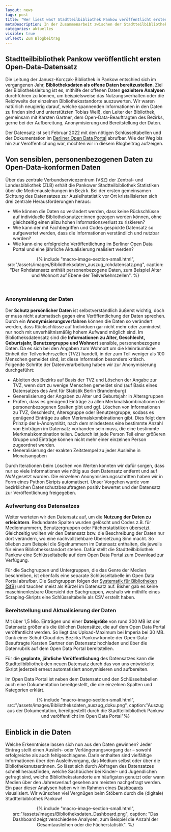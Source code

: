 ```yaml
---
layout: news
tags: post
title: "Wer liest was? Stadtteilbibliothek Pankow veröffentlicht ersten offenen Datensatz zu Bibliotheksdaten in Berlin"
metaDescription: In der Zusammenarbeit zwischen der Stadtteilbibliothek Pankow und ODIS konnte ein interessanter Datensatz auf dem Open Data Portal veröffentlicht werden, der Informationen zu allen über 1,5 Millionen getätigten Ausleihen und Verlängerungen in Pankower Bibliotheken im Jahr 2022 beinhaltet. Wir verraten, welche Herausforderungen wir vor der Veröffentlichung meisterten und geben einen kurzen Einblick in den Datenschatz.
categories: aktuelles
visible: true
urlText: Zum Blogbeitrag
---
```


## Stadtteilbibliothek Pankow veröffentlicht ersten Open-Data-Datensatz

Die Leitung der Janusz-Korczak-Bibliothek in Pankow entschied sich im vergangenen Jahr, **Bibliotheksdaten als offene Daten bereitzustellen**. Ziel der Bibliotheksleitung ist es, mithilfe der offenen Daten **gezieltere Analysen** durchführen zu können, um beispielsweise das Nutzungsverhalten oder die Reichweite der einzelnen Bibliotheksstandorte auszuwerten. Wir waren natürlich neugierig darauf, welche spannenden Informationen in den Daten zu finden sind und unterstützten Tobias Weiß, den Leiter der Bibliothek, gemeinsam mit Karsten Gartner, dem Open-Data-Beauftragten des Bezirks, gerne bei der Aufbereitung, Anonymisierung und Bereitstellung der Daten.

Der Datensatz ist seit Februar 2022 mit den nötigen Schlüsseltabellen und der Dokumentation im [Berliner Open Data Portal](https://daten.berlin.de/datensaetze/ausleihen-öffentlichen-bibliotheken-pankow-2022) abrufbar. Wie der Weg bis hin zur Veröffentlichung war, möchten wir in diesem Blogbeitrag aufzeigen.

## Von sensiblen, personenbezogenen Daten zu Open-Data-konformen Daten

Über das zentrale Verbundservicezentrum (VSZ) der Zentral- und Landesbibliothek (ZLB) erhält die Pankower Stadtteilbibliothek Statistiken über die Medienausleihungen im Bezirk. Bei der ersten gemeinsamen Sichtung des Datensatzes zur Ausleihstatistik vor Ort kristallisierten sich drei zentrale Herausforderungen heraus:

- Wie können die Daten so verändert werden, dass keine Rückschlüsse auf individuelle Bibliotheksnutzer:innen gezogen werden können, ohne gleichzeitig einen allzu hohen Informationsverlust zu riskieren?
- Wie kann der mit Fachbegriffen und Codes gespickte Datensatz so aufgewertet werden, dass die Informationen verständlich und nutzbar werden?
- Wie kann eine erfolgreiche Veröffentlichung im Berliner Open Data Portal und eine jährliche Aktualisierung realisiert werden?

<center>
{% include "macro-image-section-small.html", src:"/assets/images/Bibliotheksdaten_auszug_rohdatensatz.png", caption: "Der Rohdatensatz enthält personenbezogene Daten, zum Beispiel Alter und Wohnort auf Ebene der Teilverkehrszellen". %}
</center>
<br>
<br>

### Anonymisierung der Daten

Der **Schutz persönlicher Daten** ist selbstverständlich äußerst wichtig, doch er muss nicht automatisch gegen eine Veröffentlichung der Daten sprechen. Durch ein **Anonymisierungsverfahren** können die Daten so verändert werden, dass Rückschlüsse auf Individuen gar nicht mehr oder zumindest nur noch mit unverhältnismäßig hohem Aufwand möglich sind.
Im Bibliotheksdatensatz sind die **Informationen zu Alter, Geschlecht, Geburtsjahr, Benutzergruppe und Wohnort** sensible, personenbezogene Daten. Da es sich bei den Angaben zum Wohnort um die kleinräumliche Einheit der Teilverkehrszellen (TVZ) handelt, in der zum Teil weniger als 100 Menschen gemeldet sind, ist diese Information besonders kritisch.
Folgende Schritte der Datenverarbeitung haben wir zur Anonymisierung durchgeführt:

- Ableiten des Bezirks auf Basis der TVZ und Löschen der Angabe zur TVZ, wenn dort zu wenige Menschen gemeldet sind (auf Basis eines Datensatzes des Amt für Statistik Berlin Brandenburg)
- Generalisierung der Angaben zu Alter und Geburtsjahr in Altersgruppen
- Prüfen, dass es genügend Einträge zu allen Merkmalskombinationen der personenbezogenen Spalten gibt und ggf. Löschen von Informationen zu TVZ, Geschlecht, Altersgruppe oder Benutzergruppe, sodass es genügend Einträge zu allen Merkmalskombinationen gibt. Dies folgt dem Prinzip der k-Anonymität, nach dem mindestens eine bestimmte Anzahl von Einträgen im Datensatz vorhanden sein muss, die eine bestimmte Merkmalskombination teilen. Dadurch ist jede Person Teil einer größeren Gruppe und Einträge können nicht mehr einer einzelnen Person zugeordnet werden.
- Generalisierung der exakten Zeitstempel zu jeder Ausleihe in Monatsangaben

Durch Iterationen beim Löschen von Werten konnten wir dafür sorgen, dass nur so viele Informationen wie nötig aus dem Datensatz entfernt und auf _NaN_ gesetzt wurden. Die einzelnen Anonymisierungsschritten haben wir in Form eines Python Skripts automatisert. Unser Vorgehen wurde vom bezirklichen Datenschutzbeauftragten positiv bewertet und der Datensatz zur Veröffentlichung freigegeben.

### Aufwertung des Datensatzes

Weiter werteten wir den Datensatz auf, um die **Nutzung der Daten zu erleichtern**. Redundante Spalten wurden gelöscht und Codes z.B. für Mediennummern, Benutzergruppen oder Fächerstatistiken übersetzt. Gleichzeitig wollten wir den Datensatz bzw. die Beschreibung der Daten nur dort verändern, wo eine nachvollziehbare Übersetzung Sinn macht. So blieben zum Beispiel die Sigelnummern im Datensatz enthalten, die jeweils für einen Bibliotheksstandort stehen. Dafür stellt die Stadtteilbibliothek Pankow eine Schlüsseltabelle auf dem Open Data Portal zum Download zur Verfügung.

Für die Sachgruppen und Untergruppen, die das Genre der Medien beschreiben, ist ebenfalls eine separate Schlüsseltabelle im Open Data Portal abrufbar. Die Sachgruppen folgen der [Systematik für Bibliotheken (SfB)](https://www.sfb-online.de/wiki/index.php?title=Sachgruppen%C3%BCbersicht) und tauchen meist als Kürzel im Datensatz auf. Bisher gab es keine maschinenlesbare Übersicht der Sachgruppen, weshalb wir mithilfe eines Scraping-Skripts eine Schlüsseltabelle als CSV erstellt haben.

### Bereitstellung und Aktualisierung der Daten

Mit über 1,5 Mio. Einträgen und einer **Dateigröße** von rund 300 MB ist der Datensatz größer als die üblichen Datensätze, die auf dem Open Data Portal veröffentlicht werden. So liegt das Upload-Maximum bei Imperia bei 30 MB. Dank einer Schul-Cloud des Bezirks Pankow konnte der Open-Data-Beauftragte Karsten Gartner den Datensatz hochladen und über die Datenrubrik auf dem Open Data Portal bereitstellen.

Für die **geplante, jährliche Veröffentlichung** des Datensatzes kann die Stadtteilbibliothek den neuen Datensatz durch das von uns entwickelte Skript jederzeit erneut automatisiert anonymisieren und aufbereiten.

Im Open Data Portal ist neben dem Datensatz und den Schlüsseltabellen auch eine Dokumentation bereitgestellt, die die einzelnen Spalten und Kategorien erklärt.

<center>
{% include "macro-image-section-small.html", src:"/assets/images/Bibliotheksdaten_auszug_doku.png", caption:"Auszug aus der Dokumentation, bereitgestellt durch die Stadtteilbibliothek Pankow und veröffentlicht im Open Data Portal"%}
</center>

## Einblick in die Daten

Welche Erkenntnisse lassen sich nun aus den Daten gewinnen? Jeder Eintrag stellt einen Ausleih- oder Verlängerungsvorgang dar – sowohl erfolgreiche als auch fehlgeschlagene. Darin enthalten sind vielfältige Informationen über den Ausleihvorgang, das Medium selbst oder über die Bibliotheksnutzer:innen. So lässt sich durch Abfragen des Datensatzes schnell herausfinden, welche Sachbücher bei Kinder- und Jugendlichen gefragt sind, welche Bibliotheksstandorte am häufigsten genutzt oder wann Medien über den Jahresverlauf gesehen am meisten nachgefragt werden. Ein paar dieser Analysen haben wir im Rahmen eines [Dashboards](../../projekte/bibliotheksdaten) visualisiert. Wir wünschen viel Vergnügen beim Stöbern durch die (digitale) Stadtteilbibliothek Pankow!

<center>
{% include "macro-image-section-small.html", src:"/assets/images/Bibliotheksdaten_Dashboard.png", caption: "Das Dashboard zeigt verschiedene Analysen, zum Beispiel die Anzahl der Gesamtausleihen oder die Fächerstatistik". %}
</center>
